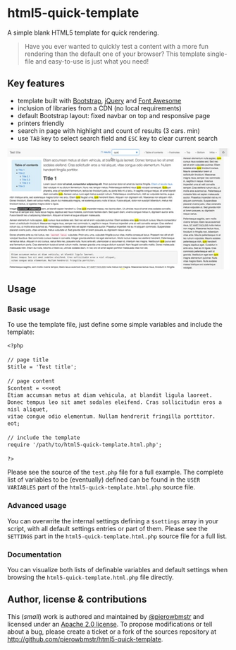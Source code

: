 html5-quick-template
====================

A simple blank HTML5 template for quick rendering.

>   Have you ever wanted to quickly test a content with a more fun rendering than the default
    one of your browser? This template single-file and easy-to-use is just what you need!

## Key features

-   template built with [Bootstrap](http://getbootstrap.com/), [jQuery](http://jquery.com/)
    and [Font Awesome](http://fortawesome.github.io/Font-Awesome)
-   inclusion of libraries from a CDN (no local requirements)
-   default Bootstrap layout: fixed navbar on top and responsive page
-   printers friendly
-   search in page with highlight and count of results (3 cars. min)
-   use `TAB` key to select search field and `ESC` key to clear current search

![Alt text](screen-copy.jpg "Screen sample rendering of the test.php file")

## Usage

### Basic usage

To use the template file, just define some simple variables and include the template:

    <?php

    // page title
    $title = 'Test title';

    // page content
    $content = <<<eot
    Etiam accumsan metus at diam vehicula, at blandit ligula laoreet.
    Donec tempus leo sit amet sodales eleifend. Cras sollicitudin eros a nisl aliquet,
    vitae congue odio elementum. Nullam hendrerit fringilla porttitor.
    eot;

    // include the template
    require '/path/to/html5-quick-template.html.php';

    ?>

Please see the source of the `test.php` file for a full example. The complete list of variables
to be (eventually) defined can be found in the `USER VARIABLES` part of the `html5-quick-template.html.php`
source file.

### Advanced usage

You can overwrite the internal settings defining a `$settings` array in your script, with
all default settings entries or part of them. Please see the `SETTINGS` part in the `html5-quick-template.html.php`
source file for a full list.

### Documentation

You can visualize both lists of definable variables and default settings when browsing the
`html5-quick-template.html.php` file directly.

## Author, license & contributions

This (*small*) work is authored and maintained by [@pierowbmstr](http://github.com/pierowbmstr)
and licensed under an [Apache 2.0 license](http://www.apache.org/licenses/LICENSE-2.0.html). To
propose modifications or tell about a bug, please create a ticket or a fork of the sources
repository at <http://github.com/pierowbmstr/html5-quick-template>.
